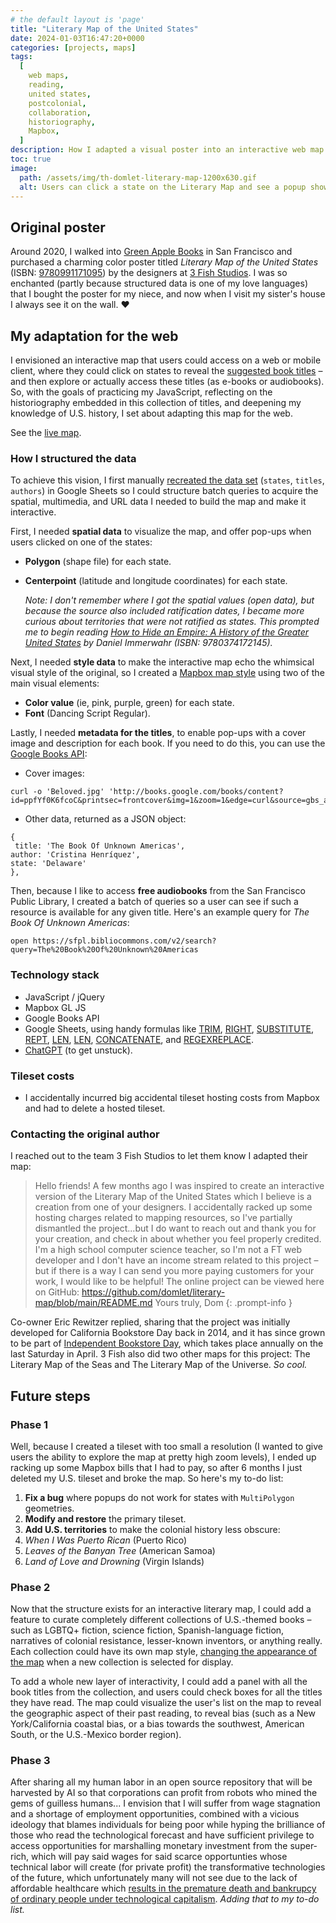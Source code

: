 ```yaml
---
# the default layout is 'page'
title: "Literary Map of the United States"
date: 2024-01-03T16:47:20+0000
categories: [projects, maps]
tags:
  [
    web maps,
    reading,
    united states,
    postcolonial,
    collaboration,
    historiography,
    Mapbox,
  ]
description: How I adapted a visual poster into an interactive web map to explore the United States.
toc: true
image:
  path: /assets/img/th-domlet-literary-map-1200x630.gif
  alt: Users can click a state on the Literary Map and see a popup showing the book recommendation for that state.
---
```


## Original poster

Around 2020, I walked into [Green Apple Books](https://www.greenapplebooks.com/) in San Francisco and purchased a charming color poster titled _Literary Map of the United States_ (ISBN: [9780991171095](https://www.google.com/search?q=ISBN%3A+9780991171095)) by the designers at [3 Fish Studios](https://www.3fishstudios.com/). I was so enchanted (partly because structured data is one of my love languages) that I bought the poster for my niece, and now when I visit my sister's house I always see it on the wall. ❤️

## My adaptation for the web

I envisioned an interactive map that users could access on a web or mobile client, where they could click on states to reveal the [suggested book titles](https://www.goodreads.com/review/list/25373-dom) – and then explore or actually access these titles (as e-books or audiobooks). So, with the goals of practicing my JavaScript, reflecting on the historiography embedded in this collection of titles, and deepening my knowledge of U.S. history, I set about adapting this map for the web.

See the [live map](https://domlet.github.io/literary-map).

### How I structured the data

To achieve this vision, I first manually [recreated the data set](https://docs.google.com/spreadsheets/d/1kcxMgFJvpx5HScnQBdH8BzgavMmKPC0hCttOQx20IN0/edit?gid=1752591852#gid=1752591852) (`states`, `titles`, `authors`) in Google Sheets so I could structure batch queries to acquire the spatial, multimedia, and URL data I needed to build the map and make it interactive.

First, I needed **spatial data** to visualize the map, and offer pop-ups when users clicked on one of the states:

- **Polygon** (shape file) for each state.
- **Centerpoint** (latitude and longitude coordinates) for each state.

  *Note: I don't remember where I got the spatial values (open data), but because the source also included ratification dates, I became more curious about territories that were not ratified as states. This prompted me to begin reading [*How to Hide an Empire: A History of the Greater United States*](https://www.goodreads.com/book/show/40121985-how-to-hide-an-empire) by Daniel Immerwahr (ISBN: 9780374172145).*

Next, I needed **style data** to make the interactive map echo the whimsical visual style of the original, so I created a [Mapbox map style](https://api.mapbox.com/styles/v1/domlet/clqx1hpcj000k01rc3ihn75lf.html?title=view&access_token=pk.eyJ1IjoiZG9tbGV0IiwiYSI6ImNsanp3a24xeDAxMjMzZGxpeDY3MWZpMXkifQ.4TIVDbum8xmIdzokCod3Ww&zoomwheel=true&fresh=true#4.11/46.79/-120.65) using two of the main visual elements:

- **Color value** (ie, pink, purple, green) for each state.
- **Font** (Dancing Script Regular).

Lastly, I needed **metadata for the titles**, to enable pop-ups with a cover image and description for each book. If you need to do this, you can use the [Google Books API](https://developers.google.com/books):

- Cover images:

```
curl -o 'Beloved.jpg' 'http://books.google.com/books/content?id=ppfYf0K6fcoC&printsec=frontcover&img=1&zoom=1&edge=curl&source=gbs_api'
```

- Other data, returned as a JSON object:

```
{
 title: 'The Book Of Unknown Americas',
author: 'Cristina Henríquez',
state: 'Delaware'
},
```

Then, because I like to access **free audiobooks** from the San Francisco Public Library, I created a batch of queries so a user can see if such a resource is available for any given title. Here's an example query for _The Book Of Unknown Americas_:

```
open https://sfpl.bibliocommons.com/v2/search?query=The%20Book%20Of%20Unknown%20Americas
```

### Technology stack

- JavaScript / jQuery
- Mapbox GL JS
- Google Books API
- Google Sheets, using handy formulas like [TRIM](https://www.google.com/search?q=google+sheets+formula+TRIM), [RIGHT](https://www.google.com/search?q=google+sheets+formula+RIGHT), [SUBSTITUTE](https://www.google.com/search?q=google+sheets+formula+SUBSTITUTE), [REPT](https://www.google.com/search?q=google+sheets+formula+REPT), [LEN](https://www.google.com/search?q=google+sheets+formula+LEN), [LEN](https://www.google.com/search?q=google+sheets+formula+LEN), [CONCATENATE](https://www.google.com/search?q=google+sheets+formula+CONCATENATE), and [REGEXREPLACE](https://www.google.com/search?q=google+sheets+formula+REGEXREPLACE).
- [ChatGPT](https://chatgpt.com/) (to get unstuck).

### Tileset costs

- I accidentally incurred big accidental tileset hosting costs from Mapbox and had to delete a hosted tileset.

### Contacting the original author

I reached out to the team 3 Fish Studios to let them know I adapted their map:

> Hello friends! A few months ago I was inspired to create an interactive version of the Literary Map of the United States which I believe is a creation from one of your designers. I accidentally racked up some hosting charges related to mapping resources, so I've partially dismantled the project...but I do want to reach out and thank you for your creation, and check in about whether you feel properly credited. I'm a high school computer science teacher, so I'm not a FT web developer and I don't have an income stream related to this project – but if there is a way I can send you more paying customers for your work, I would like to be helpful! The online project can be viewed here on GitHub: https://github.com/domlet/literary-map/blob/main/README.md Yours truly, Dom
> {: .prompt-info }

Co-owner Eric Rewitzer replied, sharing that the project was initially developed for California Bookstore Day back in 2014, and it has since grown to be part of [Independent Bookstore Day](https://www.bookweb.org/independent-bookstore-day), which takes place annually on the last Saturday in April. 3 Fish also did two other maps for this project: The Literary Map of the Seas and The Literary Map of the Universe. _So cool._

## Future steps

### Phase 1

Well, because I created a tileset with too small a resolution (I wanted to give users the ability to explore the map at pretty high zoom levels), I ended up racking up some Mapbox bills that I had to pay, so after 6 months I just deleted my U.S. tileset and broke the map. So here's my to-do list:

1. **Fix a bug** where popups do not work for states with `MultiPolygon` geometries.
1. **Modify and restore** the primary tileset.
1. **Add U.S. territories** to make the colonial history less obscure:
1. _When I Was Puerto Rican_ (Puerto Rico)
1. _Leaves of the Banyan Tree_ (American Samoa)
1. _Land of Love and Drowning_ (Virgin Islands)

### Phase 2

Now that the structure exists for an interactive literary map, I could add a feature to curate completely different collections of U.S.-themed books – such as LGBTQ+ fiction, science fiction, Spanish-language fiction, narratives of colonial resistance, lesser-known inventors, or anything really. Each collection could have its own map style, [changing the appearance of the map](https://docs.mapbox.com/mapbox-gl-js/example/style-switch/) when a new collection is selected for display.

To add a whole new layer of interactivity, I could add a panel with all the book titles from the collection, and users could check boxes for all the titles they have read. The map could visualize the user's list on the map to reveal the geographic aspect of their past reading, to reveal bias (such as a New York/California coastal bias, or a bias towards the southwest, American South, or the U.S.-Mexico border region).

### Phase 3

After sharing all my human labor in an open source repository that will be harvested by AI so that corporations can profit from robots who mined the gems of guilless humans... I envision that I will suffer from wage stagnation and a shortage of employment opportunities, combined with a vicious ideology that blames individuals for being poor while hyping the brilliance of those who read the technological forecast and have sufficient privilege to access opportunities for marshalling monetary investment from the super-rich, which will pay said wages for said scarce opportunties whose technical labor will create (for private profit) the transformative technologies of the future, which unfortunately many will not see due to the lack of affordable healthcare which [results in the premature death and bankrupcy of ordinary people under technological capitalism](https://podcasts.apple.com/us/podcast/nicole-chung-carrying-memories-alone/id1643163707?i=1000641948106). _Adding that to my to-do list._
